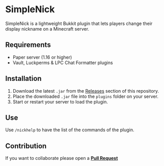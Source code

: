 # SimpleNick

SimpleNick is a lightweight Bukkit plugin that lets players change their display nickname on a Minecraft server.

## Requirements

- Paper server (1.16 or higher)
- Vault, Luckperms & LPC Chat Formatter plugins

## Installation

1. Download the latest `.jar` from the [Releases](https://github.com/DrkkDev/SimpleNick/releases/) section of this repository.
2. Place the downloaded `.jar` file into the `plugins` folder on your server.
3. Start or restart your server to load the plugin.

## Use

Use `/nickhelp` to have the list of the commands of the plugin.

## Contribution

If you want to collaborate please open a **[Pull Request](https://github.com/DrkkDev/SimpleNick/pulls)**
